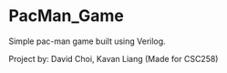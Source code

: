 # PacMan_Game
Simple pac-man game built using Verilog.

Project by: David Choi, Kavan Liang (Made for CSC258)
